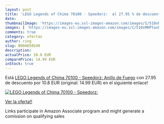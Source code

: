 ```yaml
---
layout: post
title: 'LEGO Legends of Chima 70100 - Speedorz:  al 27.95 % de descuento'
date: 
thumbnailImage: 'https://images-eu.ssl-images-amazon.com/images/I/510xMHPtaxL._SL200_.jpg'
images: [ 'https://images-eu.ssl-images-amazon.com/images/I/510xMHPtaxL._SL200_.jpg' ]
comments: true
category: ofertas
author: ring
slug: B00A850S40
description:
actualPrice: 10.8 EUR
comparePrice: 14.99 EUR
inStock: true
---
```


Está [LEGO Legends of Chima 70100 - Speedorz: Anillo de Fuego](https://www.amazon.es/dp/B00A850S40/?tag=tolees-21) con 27.95 de descuento por 10.8 EUR (original: 14.99 EUR) en el siguiente enlace!

[![LEGO Legends of Chima 70100 - Speedorz: ](https://images-eu.ssl-images-amazon.com/images/I/510xMHPtaxL._SL200_.jpg)](https://www.amazon.es/dp/B00A850S40/?tag=tolees-21)

[Ver la oferta!!](https://www.amazon.es/dp/B00A850S40/?tag=tolees-21)

Links participate in Amazon Associate program and might generate a comission on qualifying sales


